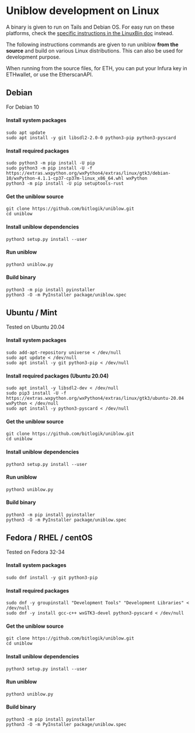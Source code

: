 
# Uniblow development on Linux

A binary is given to run on Tails and Debian OS. For easy run on these platforms, check the [specific instructions in the LinuxBin doc](docs/LinuxBin.md) instead.

The following instructions commands are given to run uniblow **from the source** and build on various Linux distributions. This can also be used for development purpose.

When running from the source files, for ETH, you can put your Infura key in ETHwallet, or use the EtherscanAPI.

## Debian

For Debian 10

#### Install system packages
```
sudo apt update
sudo apt install -y git libsdl2-2.0-0 python3-pip python3-pyscard
```

#### Install required packages 
```
sudo python3 -m pip install -U pip
sudo python3 -m pip install -U -f https://extras.wxpython.org/wxPython4/extras/linux/gtk3/debian-10/wxPython-4.1.1-cp37-cp37m-linux_x86_64.whl wxPython
python3 -m pip install -U pip setuptools-rust
```

#### Get the uniblow source
```
git clone https://github.com/bitlogik/uniblow.git
cd uniblow
```

#### Install uniblow dependencies
```
python3 setup.py install --user
```

#### Run uniblow
```
python3 uniblow.py
```

#### Build binary
```
python3 -m pip install pyinstaller
python3 -O -m PyInstaller package/uniblow.spec
```
## Ubuntu / Mint

Tested on Ubuntu 20.04

#### Install system packages

```
sudo add-apt-repository universe < /dev/null
sudo apt update < /dev/null
sudo apt install -y git python3-pip < /dev/null
```

#### Install required packages (Ubuntu 20.04)
```
sudo apt install -y libsdl2-dev < /dev/null
sudo pip3 install -U -f https://extras.wxpython.org/wxPython4/extras/linux/gtk3/ubuntu-20.04 wxPython < /dev/null
sudo apt install -y python3-pyscard < /dev/null
```

#### Get the uniblow source
```
git clone https://github.com/bitlogik/uniblow.git
cd uniblow
```

#### Install uniblow dependencies
```
python3 setup.py install --user
```

#### Run uniblow
```
python3 uniblow.py
```

#### Build binary
```
python3 -m pip install pyinstaller
python3 -O -m PyInstaller package/uniblow.spec
```

## Fedora / RHEL / centOS

Tested on Fedora 32-34

#### Install system packages
```
sudo dnf install -y git python3-pip
```

#### Install required packages
```
sudo dnf -y groupinstall "Development Tools" "Development Libraries" < /dev/null
sudo dnf -y install gcc-c++ wxGTK3-devel python3-pyscard < /dev/null
```


#### Get the uniblow source
```
git clone https://github.com/bitlogik/uniblow.git
cd uniblow
```

#### Install uniblow dependencies
```
python3 setup.py install --user
```

#### Run uniblow
```
python3 uniblow.py
```

#### Build binary
```
python3 -m pip install pyinstaller
python3 -O -m PyInstaller package/uniblow.spec
```
